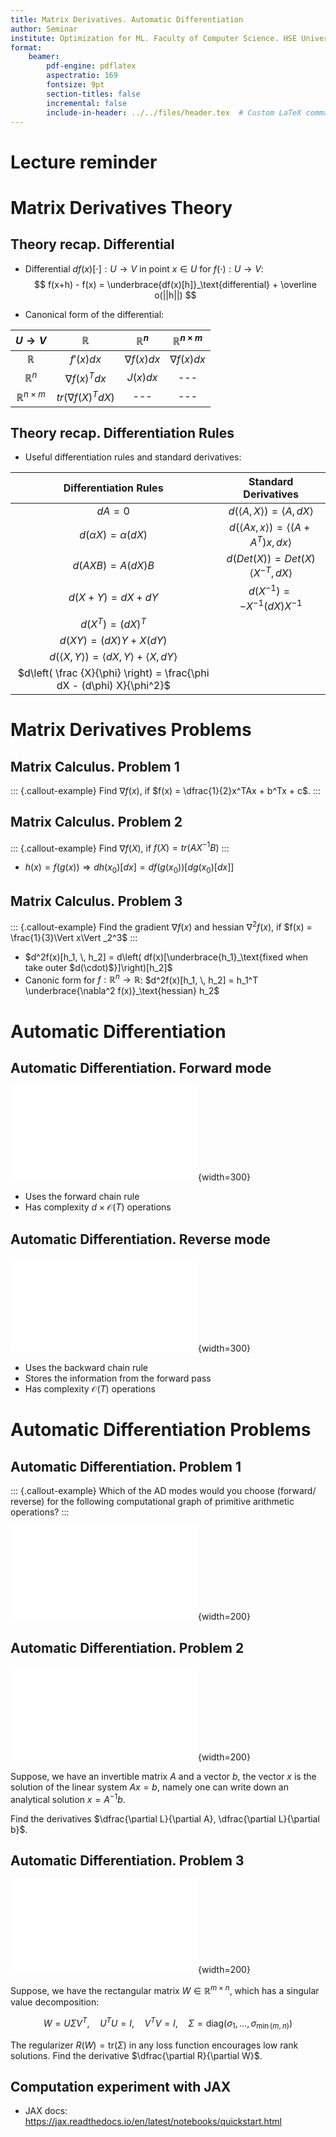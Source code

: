 ```yaml
---
title: Matrix Derivatives. Automatic Differentiation
author: Seminar
institute: Optimization for ML. Faculty of Computer Science. HSE University
format:
    beamer:
        pdf-engine: pdflatex
        aspectratio: 169
        fontsize: 9pt
        section-titles: false
        incremental: false
        include-in-header: ../../files/header.tex  # Custom LaTeX commands and preamble
---
```


# Lecture reminder

# Matrix Derivatives Theory

## Theory recap. Differential

* Differential $df(x)[\cdot]: U \rightarrow V$ in point $x \in U$ for $f(\cdot): U \rightarrow V$:
$$
    f(x+h) - f(x) = \underbrace{df(x)[h]}_\text{differential} + \overline o(||h||)
$$


* Canonical form of the differential:

| $U \rightarrow V$ 	| $\mathbb{R}$ 	| $\mathbb{R}^n$ 	| $\mathbb{R}^{n \times m}$ 	|
|:---:	|:---:	|:---:	|:---:	|
| $\mathbb{R}$ 	| $f'(x)dx$ 	| $\nabla f(x) dx$ 	| $\nabla f(x) dx$ 	|
| $\mathbb{R}^n$ 	| $\nabla f(x)^Tdx$ 	| $J(x) dx$ 	| --- 	|
| $\mathbb{R}^{n \times m}$ 	| $tr(\nabla f(X)^T dX)$ 	| --- 	| --- 	|

## Theory recap. Differentiation Rules

* Useful differentiation rules and standard derivatives:

| **Differentiation Rules** 	| **Standard Derivatives** 	|
|:---:	|:---:	|
| $dA = 0$ 	| $d(\langle A,\, X \rangle) =\langle A,\, dX \rangle$ 	|
| $d(\alpha X) = \alpha (dX)$ 	| $d(\langle Ax, \, x \rangle) =\langle (A + A^T)x, \, dx \rangle$ 	|
| $d(AXB) = A(dX)B$ 	| $d(Det(X)) = Det(X) \langle X^{-T}, \, dX \rangle$ 	|
| $d(X+Y) = dX + dY$ 	| $d(X^{-1}) = -X^{-1}(dX)X^{-1}$ 	|
| $d(X^T) = (dX)^T$ 	|  	|
| $d(XY) = (dX)Y + X(dY)$ 	|  	|
| $d(\langle X,\, Y \rangle) = \langle dX,\, Y \rangle + \langle X,\, dY \rangle$ 	|  	|
| $d\left( \frac {X}{\phi} \right) = \frac{\phi dX - (d\phi) X}{\phi^2}$ 	|  	|

# Matrix Derivatives Problems

## Matrix Calculus. Problem 1

::: {.callout-example}
Find $\nabla f(x)$, if $f(x) = \dfrac{1}{2}x^TAx + b^Tx + c$.
:::

## Matrix Calculus. Problem 2

::: {.callout-example}
Find $\nabla f(X)$, if $f(X) = tr(AX^{-1}B)$
:::

* $h(x) = f(g(x)) \Rightarrow dh(x_0)[dx] = df(g(x_0))[dg(x_0)[dx]]$

## Matrix Calculus. Problem 3

::: {.callout-example}
Find the gradient $\nabla f(x)$ and hessian $\nabla^2 f(x)$, if $f(x) = \frac{1}{3}\Vert x\Vert _2^3$
:::

* $d^2f(x)[h_1, \, h_2] = d\left( df(x)[\underbrace{h_1}_\text{fixed when take outer $d(\cdot)$}]\right)[h_2]$
* Canonic form for $f: \mathbb{R}^n \rightarrow \mathbb{R}$: $d^2f(x)[h_1, \, h_2] = h_1^T \underbrace{\nabla^2 f(x)}_\text{hessian} h_2$


# Automatic Differentiation

## Automatic Differentiation. Forward mode
![Illustration of forward chain rule to calculate the derivative of the function $v_i$ with respect to $w_k$.](auto_diff_forward.pdf){width=300}

* Uses the forward chain rule
* Has complexity $d \times \mathcal{O}(T)$ operations

## Automatic Differentiation. Reverse mode
![Illustration of reverse chain rule to calculate the derivative of the function $L$ with respect to the node $v_i$.](auto_diff_reverse.pdf){width=300}


* Uses the backward chain rule
* Stores the information from the forward pass
* Has complexity $\mathcal{O}(T)$ operations

# Automatic Differentiation Problems

## Automatic Differentiation. Problem 1

::: {.callout-example}
Which of the AD modes would you choose (forward/ reverse) for the following computational graph of primitive arithmetic operations?
:::

![Which mode would you choose for calculating gradients there?](ad_choose.pdf){width=200}

## Automatic Differentiation. Problem 2
![$x$ could be found as a solution of linear system](linear_least_squares_layer.pdf){width=200}

Suppose, we have an invertible matrix $A$ and a vector $b$, the vector $x$ is the solution of the linear system $Ax = b$, namely one can write down an analytical solution $x = A^{-1}b$.

Find the derivatives $\dfrac{\partial L}{\partial A}, \dfrac{\partial L}{\partial b}$.


## Automatic Differentiation. Problem 3
![Computation graph for singular regularizer](svd_singular_regularizer_comp_graph.pdf){width=200}

Suppose, we have the rectangular matrix $W \in \mathbb{R}^{m \times n}$, which has a singular value decomposition:

$$
W = U \Sigma V^T, \quad U^TU = I, \quad V^TV = I, \quad \Sigma = \text{diag}(\sigma_1, \ldots, \sigma_{\min(m,n)})
$$

The regularizer $R(W) = \text{tr}(\Sigma)$ in any loss function encourages low rank solutions. Find the derivative $\dfrac{\partial R}{\partial W}$.


## Computation experiment with JAX

* JAX docs: https://jax.readthedocs.io/en/latest/notebooks/quickstart.html






